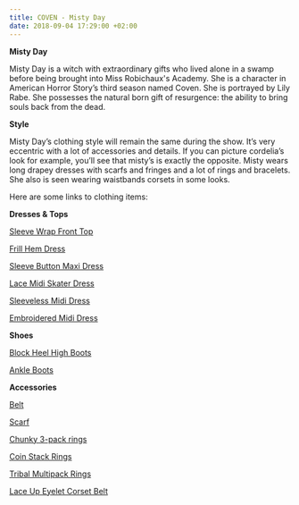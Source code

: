 ```yaml
---
title: COVEN - Misty Day
date: 2018-09-04 17:29:00 +02:00
---
```


**Misty Day**

Misty Day is a witch with extraordinary gifts who lived alone in a swamp before being brought into Miss Robichaux's Academy. She is a character in American Horror Story’s third season named Coven. She is portrayed by Lily Rabe. She possesses the natural born gift of resurgence: the ability to bring souls back from the dead.

**Style**

Misty Day’s clothing style will remain the same during the show. It’s very eccentric with a lot of accessories and details. If you can picture cordelia’s look for example, you’ll see that misty’s is exactly the opposite. Misty wears long drapey dresses with scarfs and fringes and a lot of rings and bracelets. She also is seen wearing waistbands corsets in some looks.

Here are some links to clothing items:

**Dresses & Tops**

[Sleeve Wrap Front Top](https://nl.boohoo.com/petite-extreme-sleeve-wrap-front-top/PZZ84243.html?color=105)

[Frill Hem Dress](https://www.monki.com/en_eur/clothing/dresses/product.frill-hem-dress-sports-car-red.0689860001.html) 

[Sleeve  Button Maxi Dress](https://nl.boohoo.com/-lace-waist-sleeve-button-maxi-dress/DZZ86898.html)

[Lace Midi Skater Dress](http://eu.topshop.com/en/tseu/product/clothing-485092/dresses-485107/lace-midi-skater-dress-7775138)

[Sleeveless Midi Dress](http://eu.topshop.com/en/tseu/product/clothing-485092/dresses-485107/sleeveless-broderie-midi-dress-7831443)

[Embroidered Midi Dress](http://eu.topshop.com/en/tseu/product/clothing-485092/dresses-485107/embroidered-plunge-midi-dot-dress-7831572)

**Shoes**

[Block Heel High Boots](https://nl.boohoo.com/block-heel-tie-back-thigh-high-boots/DZZ75477.html?color=197)

[Ankle Boots](https://www.urbanoutfitters.com/shop/crosswalk-dream-ankle-boot?category=boots-for-women&color=001)

**Accessories**

[Belt](https://nl.boohoo.com/obi-belt-with-tassel/DZZ58834.html)

[Scarf](https://www.urbanoutfitters.com/shop/large-silk-oblong-scarf?category=scarves-for-women&color=049)

[Chunky 3-pack rings](http://eu.topshop.com/en/tseu/product/bags-accessories-1702217/jewellery-485134/chunky-signet-3-pack-rings-7896663)

[Coin Stack Rings](http://eu.topshop.com/en/tseu/product/bags-accessories-1702217/jewellery-485134/coin-stack-rings-7803554)

[Tribal Multipack Rings](http://eu.topshop.com/en/tseu/product/bags-accessories-1702217/jewellery-485134/tribal-multipack-rings-7856282)

[Lace Up Eyelet Corset Belt ](https://nl.boohoo.com/lace-up-eyelet-corset-belt/DZZ58814.html)